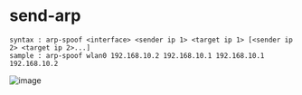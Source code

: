 # send-arp
```
syntax : arp-spoof <interface> <sender ip 1> <target ip 1> [<sender ip 2> <target ip 2>...]
sample : arp-spoof wlan0 192.168.10.2 192.168.10.1 192.168.10.1 192.168.10.2
```
![image](https://user-images.githubusercontent.com/45089989/136653517-b981547b-5778-4f10-9066-e2b6940085c7.png)
